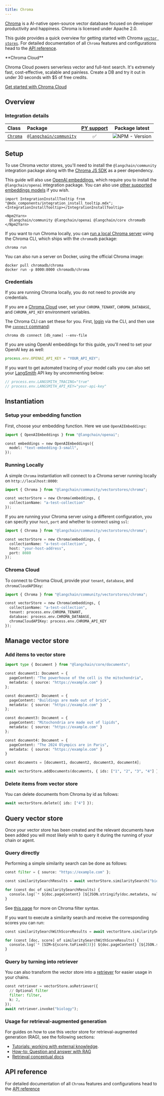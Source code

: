 ```yaml
---
title: Chroma
---
```


[Chroma](https://docs.trychroma.com/getting-started) is a AI-native open-source vector database focused on developer productivity and happiness. Chroma is licensed under Apache 2.0.

This guide provides a quick overview for getting started with Chroma [`vector stores`](/oss/concepts/#vectorstores). For detailed documentation of all `Chroma` features and configurations head to the [API reference](https://api.js.langchain.com/classes/langchain_community_vectorstores_chroma.Chroma.html).

<Info>
**Chroma Cloud**

Chroma Cloud powers serverless vector and full-text search. It's extremely fast, cost-effective, scalable and painless. Create a DB and try it out in under 30 seconds with $5 of free credits.

[Get started with Chroma Cloud](https://trychroma.com/signup)

</Info>

## Overview

### Integration details

| Class | Package | [PY support](https://python.langchain.com/docs/integrations/vectorstores/chroma/) | Package latest |
| :--- | :--- | :---: | :---: |
| [`Chroma`](https://api.js.langchain.com/classes/langchain_community_vectorstores_chroma.Chroma.html) | [`@langchain/community`](https://www.npmjs.com/package/@langchain/community) | ✅ |  ![NPM - Version](https://img.shields.io/npm/v/@langchain/community?style=flat-square&label=%20&) |

## Setup

To use Chroma vector stores, you'll need to install the `@langchain/community` integration package along with the [Chroma JS SDK](https://www.npmjs.com/package/chromadb) as a peer dependency.

This guide will also use [OpenAI embeddings](/oss/integrations/text_embedding/openai), which require you to install the `@langchain/openai` integration package. You can also use [other supported embeddings models](/oss/integrations/text_embedding) if you wish.

```{=mdx}
import IntegrationInstallTooltip from "@mdx_components/integration_install_tooltip.mdx";
<IntegrationInstallTooltip></IntegrationInstallTooltip>

<Npm2Yarn>
  @langchain/community @langchain/openai @langchain/core chromadb
</Npm2Yarn>
```

If you want to run Chroma locally, you can [run a local Chroma server](https://docs.trychroma.com/docs/cli/run) using the Chroma CLI, which ships with the `chromadb` package:

```
chroma run
```

You can also run a server on Docker, using the official Chroma image:

```
docker pull chromadb/chroma
docker run -p 8000:8000 chromadb/chroma
```

### Credentials

If you are running Chroma locally, you do not need to provide any credentials.

If you are a [Chroma Cloud](https://trychroma.com/signup) user, set your `CHROMA_TENANT`, `CHROMA_DATABASE`, and `CHROMA_API_KEY` environment variables.

The Chroma CLI can set these for you. First, [login](https://docs.trychroma.com/docs/cli/login) via the CLI, and then use the [`connect` command](https://docs.trychroma.com/docs/cli/db):

```
chroma db connect [db_name] --env-file
```

If you are using OpenAI embeddings for this guide, you'll need to set your OpenAI key as well:

```typescript
process.env.OPENAI_API_KEY = "YOUR_API_KEY";
```

If you want to get automated tracing of your model calls you can also set your [LangSmith](https://docs.smith.langchain.com/) API key by uncommenting below:

```typescript
// process.env.LANGSMITH_TRACING="true"
// process.env.LANGSMITH_API_KEY="your-api-key"
```

## Instantiation

### Setup your embedding function

First, choose your embedding function. Here we use `OpenAIEmbeddings`:

```python
import { OpenAIEmbeddings } from "@langchain/openai";

const embeddings = new OpenAIEmbeddings({
  model: "text-embedding-3-small",
});
```

### Running Locally

A simple `Chroma` instantiation will connect to a Chroma server running locally on `http://localhost:8000`:

```python
import { Chroma } from "@langchain/community/vectorstores/chroma";

const vectorStore = new Chroma(embeddings, {
  collectionName: "a-test-collection"
});
```

If you are running your Chroma server using a different configuration, you can specify your `host`, `port` and whether to connect using `ssl`:

```python
import { Chroma } from "@langchain/community/vectorstores/chroma";

const vectorStore = new Chroma(embeddings, {
  collectionName: "a-test-collection",
  host: "your-host-address",
  port: 8080
});
```

### Chroma Cloud

To connect to Chroma Cloud, provide your `tenant`, `database`, and `chromaCloudAPIKey`:

```python
import { Chroma } from "@langchain/community/vectorstores/chroma";

const vectorStore = new Chroma(embeddings, {
  collectionName: "a-test-collection",
  tenant: process.env.CHROMA_TENANT,
  database: process.env.CHROMA_DATABASE,
  chromaCloudAPIKey: process.env.CHROMA_API_KEY
});
```

## Manage vector store

### Add items to vector store

```python
import type { Document } from "@langchain/core/documents";

const document1: Document = {
  pageContent: "The powerhouse of the cell is the mitochondria",
  metadata: { source: "https://example.com" }
};

const document2: Document = {
  pageContent: "Buildings are made out of brick",
  metadata: { source: "https://example.com" }
};

const document3: Document = {
  pageContent: "Mitochondria are made out of lipids",
  metadata: { source: "https://example.com" }
};

const document4: Document = {
  pageContent: "The 2024 Olympics are in Paris",
  metadata: { source: "https://example.com" }
}

const documents = [document1, document2, document3, document4];

await vectorStore.addDocuments(documents, { ids: ["1", "2", "3", "4"] });
```

### Delete items from vector store

You can delete documents from Chroma by id as follows:

```python
await vectorStore.delete({ ids: ["4"] });
```

## Query vector store

Once your vector store has been created and the relevant documents have been added you will most likely wish to query it during the running of your chain or agent.

### Query directly

Performing a simple similarity search can be done as follows:

```python
const filter = { source: "https://example.com" };

const similaritySearchResults = await vectorStore.similaritySearch("biology", 2, filter);

for (const doc of similaritySearchResults) {
  console.log(`* ${doc.pageContent} [${JSON.stringify(doc.metadata, null)}]`);
}
```

See [this page](https://docs.trychroma.com/guides#filtering-by-metadata) for more on Chroma filter syntax.

If you want to execute a similarity search and receive the corresponding scores you can run:

```python
const similaritySearchWithScoreResults = await vectorStore.similaritySearchWithScore("biology", 2, filter)

for (const [doc, score] of similaritySearchWithScoreResults) {
  console.log(`* [SIM=${score.toFixed(3)}] ${doc.pageContent} [${JSON.stringify(doc.metadata)}]`);
}
```

### Query by turning into retriever

You can also transform the vector store into a [retriever](/oss/concepts/retrievers) for easier usage in your chains.

```python
const retriever = vectorStore.asRetriever({
  // Optional filter
  filter: filter,
  k: 2,
});
await retriever.invoke("biology");
```

### Usage for retrieval-augmented generation

For guides on how to use this vector store for retrieval-augmented generation (RAG), see the following sections:

- [Tutorials: working with external knowledge](/oss/tutorials/#working-with-external-knowledge).
- [How-to: Question and answer with RAG](/oss/how-to/#qa-with-rag)
- [Retrieval conceptual docs](/oss/concepts/retrieval)

## API reference

For detailed documentation of all `Chroma` features and configurations head to the [API reference](https://api.js.langchain.com/classes/langchain_community_vectorstores_chroma.Chroma.html)

